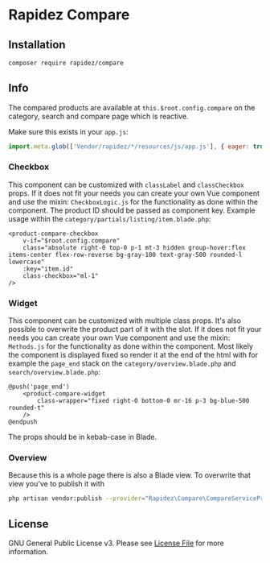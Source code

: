 # Rapidez Compare

## Installation

```bash
composer require rapidez/compare
```

## Info

The compared products are available at `this.$root.config.compare` on the category, search and compare page which is reactive.

Make sure this exists in your `app.js`:
```js
import.meta.glob(['Vendor/rapidez/*/resources/js/app.js'], { eager: true });
```

### Checkbox

This component can be customized with `classLabel` and `classCheckbox` props. If it does not fit your needs you can create your own Vue component and use the mixin: `CheckboxLogic.js` for the functionality as done within the component. The product ID should be passed as component key. Example usage within the `category/partials/listing/item.blade.php`:
```blade
<product-compare-checkbox
    v-if="$root.config.compare"
    class="absolute right-0 top-0 p-1 mt-3 hidden group-hover:flex items-center flex-row-reverse bg-gray-100 text-gray-500 rounded-l lowercase"
    :key="item.id"
    class-checkbox="ml-1"
/>
```

### Widget

This component can be customized with multiple class props. It's also possible to overwrite the product part of it with the slot. If it does not fit your needs you can create your own Vue component and use the mixin: `Methods.js` for the functionality as done within the component. Most likely the component is displayed fixed so render it at the end of the html with for example the `page_end` stack on the `category/overview.blade.php` and `search/overview.blade.php`:
```blade
@push('page_end')
    <product-compare-widget
        class-wrapper="fixed right-0 bottom-0 mr-16 p-3 bg-blue-500 rounded-t"
    />
@endpush
```
The props should be in kebab-case in Blade.

### Overview

Because this is a whole page there is also a Blade view. To overwrite that view you've to publish it with 
```bash
php artisan vendor:publish --provider="Rapidez\Compare\CompareServiceProvider"
```

## License

GNU General Public License v3. Please see [License File](LICENSE) for more information.

